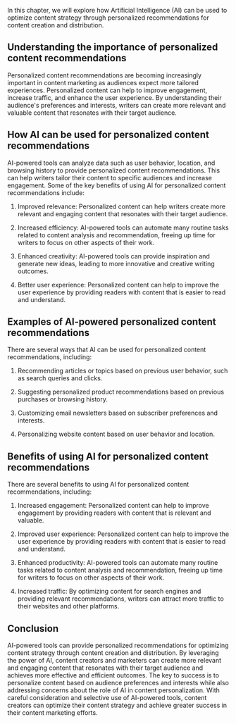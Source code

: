 
In this chapter, we will explore how Artificial Intelligence (AI) can be used to optimize content strategy through personalized recommendations for content creation and distribution.

Understanding the importance of personalized content recommendations
--------------------------------------------------------------------

Personalized content recommendations are becoming increasingly important in content marketing as audiences expect more tailored experiences. Personalized content can help to improve engagement, increase traffic, and enhance the user experience. By understanding their audience's preferences and interests, writers can create more relevant and valuable content that resonates with their target audience.

How AI can be used for personalized content recommendations
-----------------------------------------------------------

AI-powered tools can analyze data such as user behavior, location, and browsing history to provide personalized content recommendations. This can help writers tailor their content to specific audiences and increase engagement. Some of the key benefits of using AI for personalized content recommendations include:

1. Improved relevance: Personalized content can help writers create more relevant and engaging content that resonates with their target audience.

2. Increased efficiency: AI-powered tools can automate many routine tasks related to content analysis and recommendation, freeing up time for writers to focus on other aspects of their work.

3. Enhanced creativity: AI-powered tools can provide inspiration and generate new ideas, leading to more innovative and creative writing outcomes.

4. Better user experience: Personalized content can help to improve the user experience by providing readers with content that is easier to read and understand.

Examples of AI-powered personalized content recommendations
-----------------------------------------------------------

There are several ways that AI can be used for personalized content recommendations, including:

1. Recommending articles or topics based on previous user behavior, such as search queries and clicks.

2. Suggesting personalized product recommendations based on previous purchases or browsing history.

3. Customizing email newsletters based on subscriber preferences and interests.

4. Personalizing website content based on user behavior and location.

Benefits of using AI for personalized content recommendations
-------------------------------------------------------------

There are several benefits to using AI for personalized content recommendations, including:

1. Increased engagement: Personalized content can help to improve engagement by providing readers with content that is relevant and valuable.

2. Improved user experience: Personalized content can help to improve the user experience by providing readers with content that is easier to read and understand.

3. Enhanced productivity: AI-powered tools can automate many routine tasks related to content analysis and recommendation, freeing up time for writers to focus on other aspects of their work.

4. Increased traffic: By optimizing content for search engines and providing relevant recommendations, writers can attract more traffic to their websites and other platforms.

Conclusion
----------

AI-powered tools can provide personalized recommendations for optimizing content strategy through content creation and distribution. By leveraging the power of AI, content creators and marketers can create more relevant and engaging content that resonates with their target audience and achieves more effective and efficient outcomes. The key to success is to personalize content based on audience preferences and interests while also addressing concerns about the role of AI in content personalization. With careful consideration and selective use of AI-powered tools, content creators can optimize their content strategy and achieve greater success in their content marketing efforts.
